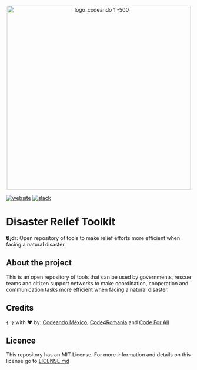 <p align="center">
<img src="https://user-images.githubusercontent.com/6744123/26955582-3a94539e-4c7d-11e7-92cc-bc234bc2aeda.png" width="500" title="logo_codeando 1 -500">
</p>

[![website](https://img.shields.io/badge/website-CodeandoMexico-00D88E.svg)](http://www.codeandomexico.org/)
[![slack](https://img.shields.io/badge/slack-CodeandoMexico-EC0E4F.svg)](http://slack.codeandomexico.org/)

# Disaster Relief Toolkit

**tl;dr**: Open repository of tools to make relief efforts more efficient when facing a natural disaster. 

## About the project

This is an open repository of tools that can be used by governments, rescue teams and citizen support networks to make coordination, cooperation and communication tasks more efficient when facing a natural disaster. 

## Credits

`{ }` with ❤️ by: [Codeando México](http://www.codeandomexico.org), [Code4Romania](https://code4.ro) and [Code For All](https://codeforall.org/)

## Licence

This repository has an MIT License. For more information and details on this license go to [LICENSE.md](https://github.com/CodeandoMexico/terremoto-cdmx/blob/master/LICENSE.txt)
